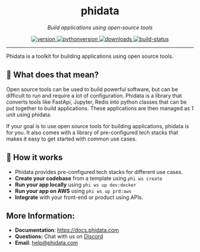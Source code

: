 <h1 align="center">
  phidata
</h1>
<p align="center">
    <em>Build applications using open-source tools</em>
</p>

<p align="center">
<a href="https://python.org/pypi/phidata" target="_blank">
    <img src="https://img.shields.io/pypi/v/phidata?color=blue&label=version" alt="version">
</a>
<a href="https://github.com/phidatahq/phidata" target="_blank">
    <img src="https://img.shields.io/badge/python->=3.7-blue" alt="pythonversion">
</a>
<a href="https://github.com/phidatahq/phidata" target="_blank">
    <img src="https://pepy.tech/badge/phidata" alt="downloads">
</a>
<a href="https://github.com/phidatahq/phidata/actions/workflows/build.yml" target="_blank">
    <img src="https://github.com/phidatahq/phidata/actions/workflows/build.yml/badge.svg" alt="build-status">
</a>

[//]: # (<a href="https://github.com/phidatahq/phidata/actions/workflows/test.yml" target="_blank">)

[//]: # (    <img src="https://github.com/phidatahq/phidata/actions/workflows/test.yml/badge.svg" alt="test-status">)

[//]: # (</a>)

</p>

---


Phidata is a toolkit for building applications using open source tools.

## 🤔 What does that mean?

Open source tools can be used to build powerful software, but can be difficult to run and require a lot of configuration.
Phidata is a library that converts tools like FastApi, Jupyter, Redis into python classes that can be put together to build applications.
These applications are then managed as 1 unit using phidata.

If your goal is to use open source tools for building applications, phidata is for you.
It also comes with a library of pre-configured tech stacks that makes it easy to get started with common use cases.

## 🚀 How it works

- Phidata provides pre-configured tech stacks for different use cases.
- **Create your codebase** from a template using `phi ws create`
- **Run your app locally** using `phi ws up dev:docker`
- **Run your app on AWS** using `phi ws up prd:aws`
- **Integrate** with your front-end or product using APIs.

## More Information:

- **Documentation**: <a href="https://docs.phidata.com" target="_blank">https://docs.phidata.com</a>
- **Questions:** Chat with us on <a href="https://discord.gg/4MtYHHrgA8" target="_blank">Discord</a>
- **Email**: <a href="mailto:help@phidata.com" target="_blank">help@phidata.com</a>
